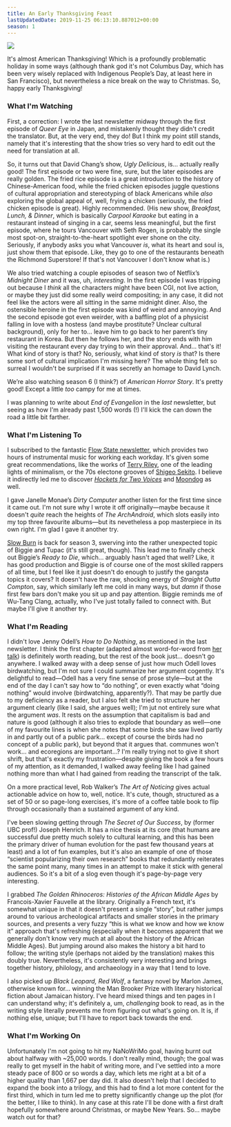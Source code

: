 ```yaml
---
title: An Early Thanksgiving Feast
lastUpdatedDate: 2019-11-25 06:13:10.887012+00:00
season: 1
---
```


![](https://buttondown-attachments.s3.us-west-2.amazonaws.com/images/406fcbeb-dc7e-4014-913b-60582c521d3c.JPG) 
 
 It's almost American Thanksgiving! Which is a profoundly problematic holiday in some ways (although thank god it's not Columbus Day, which has been very wisely replaced with Indigenous People’s Day, at least here in San Francisco), but nevertheless a nice break on the way to Christmas. So, happy early Thanksgiving!

### What I'm Watching

First, a correction: I wrote the last newsletter midway through the first episode of *Queer Eye* in Japan, and mistakenly thought they didn't credit the translator. But, at the very end, they do! But I think my point still stands, namely that it's interesting that the show tries so very hard to edit out the need for translation at all.

So, it turns out that David Chang’s show, *Ugly Delicious*, is... actually really good! The first episode or two were fine, sure, but the later episodes are really golden. The fried rice episode is a great introduction to the history of Chinese-American food, while the fried chicken episodes juggle questions of cultural appropriation and stereotyping of black Americans while *also* exploring the global appeal of, well, frying a chicken (seriously, the fried chicken episode is great). Highly recommended. (His new show, *Breakfast, Lunch, & Dinner*, which is basically *Carpool Karaoke* but eating in a restaurant instead of singing in a car, seems less meaningful, but the first episode, where he tours Vancouver with Seth Rogen, is probably the single most spot-on, straight-to-the-heart spotlight ever shone on the city. Seriously, if anybody asks you what Vancouver *is*, what its heart and soul is, just show them that episode. Like, they go to one of the restaurants beneath the Richmond Superstore! If that's not Vancouver I don't know what is.)

We also tried watching a couple episodes of season two of Netflix’s *Midnight Diner* and it was, uh, *interesting*. In the first episode I was tripping out because I *think* all the characters might have been CGI, not live action, or maybe they just did some really weird compositing; in any case, it did not feel like the actors were all sitting in the same midnight diner. Also, the ostensible heroine in the first episode was kind of weird and annoying. And the second episode got even weirder, with a baffling plot of a physicist falling in love with a hostess (and maybe prostitute? Unclear cultural background), only for her to... leave him to go back to her parent’s tiny restaurant in Korea. But then he follows her, and the story ends with him visiting the restaurant every day trying to win their approval. And... that's it! What kind of story is that? No, seriously, what kind of story *is* that? Is there some sort of cultural implication I'm missing here? The whole thing felt so surreal I wouldn't be surprised if it was secretly an homage to David Lynch.

We’re also watching season 6 (I think?) of *American Horror Story*. It's pretty good! Except a little *too* campy for me at times.

I was planning to write about *End of Evangelion* in the *last* newsletter, but seeing as how I'm already past 1,500 words (!) I'll kick the can down the road a little bit farther.

### What I'm Listening To

I subscribed to the fantastic [Flow State newsletter](https://flowstate.substack.com/), which provides two hours of instrumental music for working each workday. It's given some great recommendations, like the works of [Terry Riley](https://flowstate.substack.com/p/november-18-2019), one of the leading lights of minimalism, or the 70s electone grooves of [Shigeo Sekito](https://flowstate.substack.com/p/november-14-2019). I believe it indirectly led me to discover [*Hockets for Two Voices*](https://mearaoreilly.bandcamp.com/album/hockets-for-two-voices-ep) and [Moondog](https://en.wikipedia.org/wiki/Moondog) as well.

I gave Janelle Monae’s *Dirty Computer* another listen for the first time since it came out. I'm not sure why I wrote it off originally—maybe because it doesn't *quite* reach the heights of *The ArchAndroid*, which slots easily into my top three favourite albums—but its nevetheless a pop masterpiece in its own right. I'm glad I gave it another try.

[Slow Burn](https://slate.com/podcasts/slow-burn/s3/biggie-and-tupac) is back for season 3, swerving into the rather unexpected topic of Biggie and Tupac (it's still great, though). This lead me to finally check out Biggie’s *Ready to Die*, which... arguably hasn't aged that well? Like, it has good production and Biggie is of course one of the most skilled rappers of all time, but I feel like it just doesn't do enough to justify the gangsta topics it covers? It doesn't have the raw, shocking energy of *Straight Outta Compton*, say, which similarly left me cold in many ways, but *damn* if those first few bars don't make you sit up and pay attention. Biggie reminds me of Wu-Tang Clang, actually, who I've just totally failed to connect with. But maybe I'll give it another try.

### What I'm Reading

I didn't love Jenny Odell’s *How to Do Nothing*, as mentioned in the last newsletter. I think the first chapter (adapted almost word-for-word from [her talk](https://medium.com/@the_jennitaur/how-to-do-nothing-57e100f59bbb)) is definitely worth reading, but the rest of the book just... doesn't go anywhere. I walked away with a deep sense of just how much Odell loves birdwatching, but I'm not sure I could summarize her argument cogently. It's delightful to read—Odell has a very fine sense of prose style—but at the end of the day I can't say how to “do nothing”, or even exactly what “doing nothing” would involve (birdwatching, apparently?). That may be partly due to my deficiency as a reader, but I also felt she tried to structure her argument clearly (like I said, she argues well); I'm jut not entirely sure what the argument *was*. It rests on the assumption that capitalism is bad and nature is good (although it also tries to explode that boundary as well—one of my favourite lines is when she notes that some birds she saw lived partly in and partly out of a public park... except of course the birds had no concept of a public park), but beyond that it argues that. communes won't work... and ecoregions are important...? I'm really trying not to give it short shrift, but that's exactly my frustration—despite giving the book a few hours of my attention, as it demanded, I walked away feeling like I had gained nothing more than what I had gained from reading the transcript of the talk.

On a more practical level, Rob Walker’s *The Art of Noticing* gives actual actionable advice on how to, well, notice. It's cute, though, structured as a set of 50 or so page-long exercises, it's more of a coffee table book to flip through occasionally than a sustained argument of any kind.

I've been slowing getting through *The Secret of Our Success*, by (former UBC prof!) Joseph Henrich. It has a nice thesis at its core (that humans are successful due pretty much solely to cultural learning, and this has been the primary driver of human evolution for the past few thousand years at least) and a lot of fun examples, but it's also an example of one of those “scientist popularizing their own research” books that redundantly reiterates the same point many, many times in an attempt to make it stick with general audiences. So it's a bit of a slog even though it's page-by-page very interesting.

I grabbed *The Golden Rhinoceros: Histories of the African Middle Ages* by Francois-Xavier Fauvelle at the library. Originally a French text, it's somewhat unique in that it doesn't present a single “story”, but rather jumps around to various archeological artifacts and smaller stories in the primary sources, and presents a very fuzzy “this is what we know and how we know it” approach that's refreshing (especially when it becomes apparent that we generally don't know very much at all about the history of the African Middle Ages). But jumping around also makes the history a bit hard to follow; the writing style (perhaps not aided by the translation) makes this doubly true. Nevertheless, it's consistently very interesting and brings together history, philology, and archaeology in a way that I tend to love.

I also picked up *Black Leopard, Red Wolf*, a fantasy novel by Marlon James, otherwise known for... winning the Man Brooker Prize with literary historical fiction about Jamaican history. I've heard mixed things and ten pages in I can understand why; it's definitely a, um, *challenging* book to read, as in the writing style literally prevents me from figuring out what's going on. It is, if nothing else, unique; but I'll have to report back towards the end.

### What I'm Working On

Unfortunately I'm not going to hit my NaNoWriMo goal, having burnt out about halfway with ~25,000 words. I don't really mind, though; the goal was really to get myself in the habit of writing more, and I've settled into a more steady pace of 800 or so words a day, which lets me right at a bit of a higher quality than 1,667 per day did. It also doesn't help that I decided to expand the book into a trilogy, and this had to find a lot more content for the first third, which in turn led me to pretty significantly change up the plot (for the better, I like to think). In any case at this rate I'll be done with a first draft hopefully somewhere around Christmas, or maybe New Years. So... maybe watch out for that?